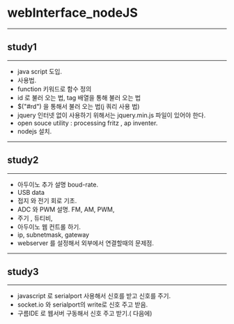 # webInterface_nodeJS
- - -
## study1
- - - 
* java script 도입.  
* <script></script> 사용법.  
* function 키워드로 함수 정의  
* id 로 불러 오는 법, tag 배열을 통해 불러 오는 법  
* $("#rd") 을 통해서 불러 오는 법(j 쿼리 사용 법)  
* jquery 인터넷 없이 사용하기 위해서는 jquery.min.js  파일이 있어야 한다. 
* open souce utility : processing fritz , ap inventer. 
* nodejs 설치.
- - -
## study2
- - -
* 아두이노 추가 설명 boud-rate.  
* USB data 
* 접지 와 전기 회로 기초.
* ADC 와 PWM 설명.  FM, AM, PWM, 
* 주기 , 듀티비, 
* 아두이노 웹 컨트롤 하기. 
* ip, subnetmask, gateway
* webserver 를 설정해서 외부에서 연결할때의 문제점. 
- - -
## study3
- - -
* javascript 로 serialport 사용해서 신호를 받고 신호를 주기.
* socket.io 와 serialport의 write로 신호 주고 받음.
* 구름IDE 로 웹서버 구동해서 신호 주고 받기.( 다음에)

